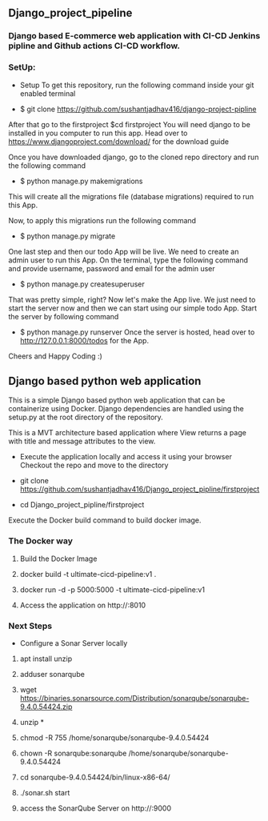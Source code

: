 ## Django_project_pipeline

### Django based E-commerce web application with CI-CD Jenkins pipline and Github actions CI-CD workflow.

### SetUp:

- Setup To get this repository, run the following command inside your git enabled terminal

- $ git clone https://github.com/sushantjadhav416/django-project-pipline

After that go to the firstproject $cd firstproject You will need django to be installed in you computer to run this app. Head over to https://www.djangoproject.com/download/ for the download guide

Once you have downloaded django, go to the cloned repo directory and run the following command

- $ python manage.py makemigrations 

This will create all the migrations file (database migrations) required to run this App.

Now, to apply this migrations run the following command

- $ python manage.py migrate 

One last step and then our todo App will be live. We need to create an admin user to run this App. On the terminal, type the following command and provide username, password and email for the admin user

- $ python manage.py createsuperuser 

That was pretty simple, right? Now let's make the App live. We just need to start the server now and then we can start using our simple todo App. Start the server by following command

- $ python manage.py runserver Once the server is hosted, head over to http://127.0.0.1:8000/todos for the App.

Cheers and Happy Coding :)

##  Django based python web application
This is a simple Django based python web application that can be containerize using Docker. Django dependencies are handled using the setup.py at the root directory of the repository.

This is a MVT architecture based application where View returns a page with title and message attributes to the view.


- Execute the application locally and access it using your browser
Checkout the repo and move to the directory

- git clone https://github.com/sushantjadhav416/Django_project_pipline/firstproject

 
- cd Django_project_pipline/firstproject

Execute the Docker build command to build docker image.

   
### The Docker way
1. Build the Docker Image

2. docker build -t ultimate-cicd-pipeline:v1 .

3. docker run -d -p 5000:5000 -t ultimate-cicd-pipeline:v1

4. Access the application on http://<ip-address>:8010

### Next Steps
- Configure a Sonar Server locally  

1. apt install unzip  

2. adduser sonarqube 

3. wget https://binaries.sonarsource.com/Distribution/sonarqube/sonarqube-9.4.0.54424.zip  

4. unzip *      

5. chmod -R 755 /home/sonarqube/sonarqube-9.4.0.54424   

6. chown -R sonarqube:sonarqube /home/sonarqube/sonarqube-9.4.0.54424     

7. cd sonarqube-9.4.0.54424/bin/linux-x86-64/ 

8. ./sonar.sh start   

9. access the SonarQube Server on http://<ip-address>:9000
